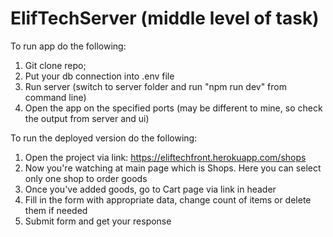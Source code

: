# ElifTechServer (middle level of task)
To run app do the following:
1) Git clone repo;
2) Put your db connection into .env file
3) Run server (switch to server folder and run "npm run dev" from command line)
4) Open the app on the specified ports (may be different to mine, so check the output from server and ui)

To run the deployed version do the following:
1) Open the project via link: https://eliftechfront.herokuapp.com/shops
2) Now you're watching at main page which is Shops. Here you can select only one shop to order goods
3) Once you've added goods, go to Cart page via link in header
4) Fill in the form with appropriate data, change count of items or delete them if needed
5) Submit form and get your response

